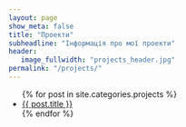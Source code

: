 ```yaml
---
layout: page
show_meta: false
title: "Проекти"
subheadline: "Інформація про мої проекти"
header:
   image_fullwidth: "projects_header.jpg"
permalink: "/projects/"
---
```


<ul>
    {% for post in site.categories.projects %}
    <li><a href="{{ site.url }}{{ site.baseurl }}{{ post.url }}">{{ post.title }}</a></li>
    {% endfor %}
</ul>
